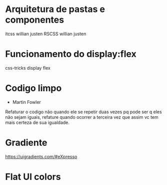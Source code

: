 

# Arquitetura de pastas e componentes
itcss willian justen
RSCSS willian justen

# Funcionamento do display:flex
css-tricks display flex

# Codigo limpo
- Martin Fowler

Refaturar o codigo não quando ele se repetir duas vezes pq pode ser q eles não sejam iguais, refature quando ocorrer a terceira vez que assim vc tem mais certeza de sua igualdade.

# Gradiente

https://uigradients.com/#eXpresso


# Flat UI colors

